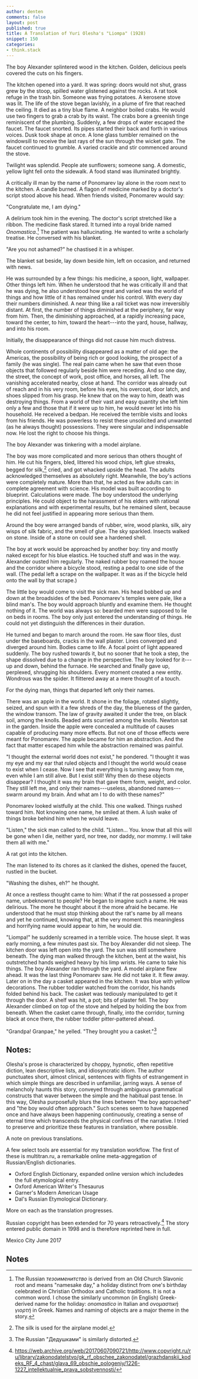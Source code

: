 ```yaml
---
author: denten
comments: false
layout: post
published: true
title: A Translation of Yuri Olesha's "Liompa" (1928)
snippet: 150
categories:
- think.stack
---
```


The boy Alexander splintered wood in the kitchen. Golden, delicious peels
covered the cuts on his fingers.

The kitchen opened into a yard. It was spring: doors would not shut, grass
grew by the stoop, spilled water glistened against the rocks. A rat took
refuge in the trash bin. Someone was frying potatoes. A kerosene stove was
lit. The life of the stove began lavishly, in a plume of fire that reached the
ceiling. It died as a tiny blue flame. A neighbor boiled crabs. He would use
two fingers to grab a crab by its waist. The crabs bore a greenish tinge
reminiscent of the plumbing. Suddenly, a few drops of water escaped the
faucet. The faucet snorted. Its pipes started their back and forth in various
voices. Dusk took shape at once. A lone glass tumbler remained on the
windowsill to receive the last rays of the sun through the wicket gate.  The
faucet continued to grumble. A varied crackle and stir commenced around the
stove.

Twilight was splendid. People ate sunflowers; someone sang. A domestic, yellow
light fell onto the sidewalk. A food stand was illuminated brightly.

A critically ill man by the name of Ponomarev lay alone in the room next to
the kitchen. A candle burned. A flagon of medicine marked by a doctor's script
stood above his head. When friends visited, Ponomarev would say:

"Congratulate me, I am dying."

A delirium took him in the evening. The doctor's script stretched like a
ribbon. The medicine flask stared. It turned into a royal bride named
*Onomastica*.[^2] The patient was hallucinating. He wanted to write a
scholarly treatise. He conversed with his blanket.

"Are you not ashamed?" he chastised it in a whisper.

The blanket sat beside, lay down beside him, left on occasion, and returned
with news.

He was surrounded by a few things: his medicine, a spoon, light, wallpaper.
Other things left him. When he understood that he was critically ill and that
he was dying, he also understood how great and varied was the world of things
and how little of it has remained under his control. With every day their
numbers diminished. A near thing like a rail ticket was now irreversibly
distant. At first, the number of things diminished at the periphery, far way
from him. Then, the diminishing approached, at a rapidly increasing pace,
toward the center, to him, toward the heart---into the yard, house, hallway,
and into his room.

Initially, the disappearance of things did not cause him much distress.

Whole continents of possibility disappeared as a matter of old age: the
Americas, the possibility of being rich or good looking, the prospect of a
family (he was single). The real pain came when he saw that even those objects
that followed regularly beside him were receding. And so one day, the street,
the concept of work, post office, and horses, all left. The vanishing
accelerated nearby, close at hand. The corridor was already out of reach and
in his very room, before his eyes, his overcoat, door latch, and shoes slipped
from his grasp. He knew that on the way to him, death was destroying things.
From a world of their vast and easy quantity she left him only a few and those
that if it were up to him, he would never let into his household. He received
a bedpan. He received the terrible visits and looks from his friends. He was
powerless to resist these unsolicited and unwanted (as he always thought)
possessions. They were singular and indispensable now. He lost the right to
choose his things.

The boy Alexander was tinkering with a model airplane.

The boy was more complicated and more serious than others thought of him. He
cut his fingers, bled, littered his wood chips, left glue streaks, begged for
silk,[^1] cried, and got whacked upside the head. The adults acknowledged
themselves as absolutely right. Meanwhile, the boy's actions were completely
mature. More than that, he acted as few adults can: in complete agreement with
science. His model was built according to blueprint. Calculations were made.
The boy understood the underlying principles. He could object to the
harassment of his elders with rational explanations and with experimental
results, but he remained silent, because he did not feel justified in
appearing more serious than them.

Around the boy were arranged bands of rubber, wire, wood planks, silk, airy
wisps of silk fabric, and the smell of glue. The sky sparkled. Insects walked
on stone. Inside of a stone on could see a hardened shell.

The boy at work would be approached by another boy: tiny and mostly naked
except for his blue elastics. He touched stuff and was in the way. Alexander
ousted him regularly. The naked rubber boy roamed the house and the corridor
where a bicycle stood, resting a pedal to one side of the wall. (The pedal
left a scrape on the wallpaper. It was as if the bicycle held onto the wall by
that scrape.)

The little boy would come to visit the sick man. His head bobbed up and down
at the broadsides of the bed. Ponomarev's temples were pale, like a blind
man's. The boy would approach bluntly and examine them. He thought nothing of
it. The world was always so: bearded men were supposed to lie on beds in
rooms. The boy only just entered the understanding of things. He could not yet
distinguish the differences in their duration.

He turned and began to march around the room. He saw floor tiles, dust under
the baseboards, cracks in the wall plaster. Lines converged and diverged
around him. Bodies came to life. A focal point of light appeared suddenly. The
boy rushed towards it, but no sooner that he took a step, the shape dissolved
due to a change in the perspective. The boy looked for it---up and down,
behind the furnace. He searched and finally gave up, perplexed, shrugging his
shoulders. Every moment created a new entity. Wondrous was the spider. It
flittered away at a mere thought of a touch.

For the dying man, things that departed left only their names.

There was an apple in the world. It shone in the foliage, rotated slightly,
seized, and spun with it a few shreds of the day, the blueness of the garden,
the window transom. The law of gravity awaited it under the tree, on black
soil, among the knolls. Beaded ants scurried among the knolls. Newton sat in
the garden. Inside the apple were concealed a multitude of causes capable of
producing many more effects. But not one of those effects were meant for
Ponomarev. The apple became for him an abstraction. And the fact that matter
escaped him while the abstraction remained was painful.

"I thought the external world does not exist," he pondered. "I thought it was
my eye and my ear that ruled objects and I thought the world would cease to
exist when I cease. Now I see that everything is turning away from me, even
while I am still alive. But I exist still! Why then do these objects
disappear? I thought it was my brain that gave them form, weight, and color.
They still left me, and only their names---useless, abandoned names---swarm
around my brain. And what am I to do with these names?"

Ponomarev looked wistfully at the child. This one walked. Things rushed toward
him. Not knowing one name, he smiled at them. A lush wake of things broke
behind him when he would leave.

"Listen," the sick man called to the child. "Listen... You. know that all this
will be gone when I die, neither yard, nor tree, nor daddy, nor mommy. I will
take them all with me."

A rat got into the kitchen.

The man listened to its chores as it clanked the dishes, opened the faucet,
rustled in the bucket.

"Washing the dishes, eh?" he thought.

At once a restless thought came to him: What if the rat possessed a proper
name, unbeknownst to people? He began to imagine such a name. He was
delirious. The more he thought about it the more afraid he became. He
understood that he must stop thinking about the rat's name by all means and
yet he continued, knowing that, at the very moment this meaningless and
horrifying name would appear to him, he would die.

"Liompa!" he suddenly screamed in a terrible voice. The house slept. It was
early morning, a few minutes past six. The boy Alexander did not sleep. The
kitchen door was left open into the yard. The sun was still somewhere beneath.
The dying man walked through the kitchen, bent at the waist, his outstretched
hands weighed heavy by his limp wrists. He came to take his things. The boy
Alexander ran through the yard. A model airplane flew ahead. It was the last
thing Ponomarev saw. He did not take it. It flew away. Later on in the day a
casket appeared in the kitchen. It was blue with yellow decorations. The
rubber toddler watched from the corridor, his hands folded behind his back.
The casket was tediously manipulated to get it through the door. A shelf was
hit, a pot; bits of plaster fell. The boy Alexander climbed on top of the
stove and helped by holding the box from beneath. When the casket came
through, finally, into the corridor, turning black at once there, the rubber
toddler pitter-pattered ahead.

"Grandpa! Granpae," he yelled. "They brought you a casket."[^4]

## Notes:

Olesha's prose is characterized by choppy, hypnotic, often repetitive diction,
lean descriptive lists, and idiosyncratic idiom. The author punctuates short,
almost clinical, sentences with flights of estrangement in which simple things
are described in unfamiliar, jarring ways. A sense of melancholy haunts this
story, conveyed through ambiguous grammatical constructs that waver between
the simple and the habitual past tense. In this way, Olesha purposefully blurs
the lines between "the boy approached" and "the boy would often approach."
Such scenes seem to have happened once and have always been happening
continuously, creating a sense of eternal time which transcends the physical
confines of the narrative. I tried to preserve and prioritize these features
in translation, where possible.

A note on previous translations.

A few select tools are essential for my translation workflow. The first of
these is multitran.ru, a remarkable online meta-aggregation of Russian/English
dictionaries.

- Oxford English Dictionary, expanded online version which includedes
  the full etymological entry.
- Oxford American Writer's Thesaurus
- Garner's Modern American Usage
- Dal's Russian Etymological Dictionary.

More on each as the translation progresses.

Russian copyright has been extended for 70 years retroactively.[^3] The story
entered public domain in 1998 and is therefore reprinted here in full.

Mexico City
June 2017

## Notes

[^1]: The silk is used for the airplane model.

[^2]: The Russian *тезоименитство* is derived from an Old Church Slavonic root and means "namesake day," a holiday distinct from one's birthday celebrated in Christian Orthodox and Catholic traditions. It is not a common word. I chose the similarly uncommon (in English) Greek-derived name for the holiday: *onomastico* in Italian and *ονομαστική γιορτή* in Greek. Names and naming of objects are a major theme in the story.

[^3]: https://web.archive.org/web/20170607090721/http://www.copyright.ru/ru/library/zakonodatelstvo/gk_rf_obschee_zakonodatel/grazhdanskii_kodeks_RF_4_chast/glava_69_obschie_pologeniy/1226-1227_intellektualnie_prava_sobstvennosti/

[^4]: The Russian "Дедушками" is similarly distorted.
